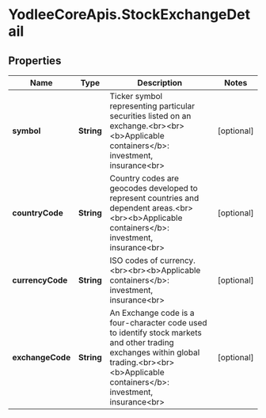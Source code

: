 # YodleeCoreApis.StockExchangeDetail

## Properties
Name | Type | Description | Notes
------------ | ------------- | ------------- | -------------
**symbol** | **String** | Ticker symbol representing particular securities listed on an exchange.&lt;br&gt;&lt;br&gt;&lt;b&gt;Applicable containers&lt;/b&gt;: investment, insurance&lt;br&gt; | [optional] 
**countryCode** | **String** | Country codes are geocodes developed to represent countries and dependent areas.&lt;br&gt;&lt;br&gt;&lt;b&gt;Applicable containers&lt;/b&gt;: investment, insurance&lt;br&gt; | [optional] 
**currencyCode** | **String** | ISO codes of currency.&lt;br&gt;&lt;br&gt;&lt;b&gt;Applicable containers&lt;/b&gt;: investment, insurance&lt;br&gt; | [optional] 
**exchangeCode** | **String** | An Exchange code is a four-character code used to identify stock markets and other trading exchanges within global trading.&lt;br&gt;&lt;br&gt;&lt;b&gt;Applicable containers&lt;/b&gt;: investment, insurance&lt;br&gt; | [optional] 
